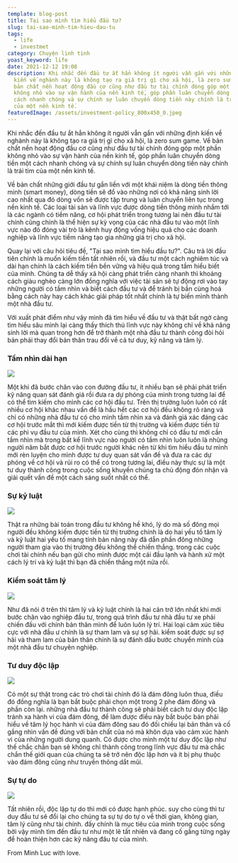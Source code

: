 ```yaml
---
template: blog-post
title: Tại sao mình tìm hiểu đầu tư?
slug: tai-sao-minh-tim-hieu-dau-tu
tags:
  - life
  - investmet
category: Chuyện linh tinh
yoast_keyword: life
date: 2021-12-12 19:08
description: Khi nhắc đến đầu tư ắt hẳn không ít người vẫn gắn với những định
  kiến về nghành này là không tạo ra giá trị gì cho xã hội, là zero sum game. Về
  bản chất nền hoạt động đầu cơ cũng như đầu tư tài chính đóng góp một phần
  không nhỏ vào sự vận hành của nền kinh tế, góp phần luân chuyển dòng tiền một
  cách nhanh chóng và sự chính sự luân chuyển dòng tiền này chính là trái tim
  của một nền kinh tế.
featuredImage: /assets/investment-policy_800x450_0.jpeg
---
```

Khi nhắc đến đầu tư ắt hẳn không ít người vẫn gắn với những định kiến về nghành này là không tạo ra giá trị gì cho xã hội, là zero sum game. Về bản chất nền hoạt động đầu cơ cũng như đầu tư tài chính đóng góp một phần không nhỏ vào sự vận hành của nền kinh tế, góp phần luân chuyển dòng tiền một cách nhanh chóng và sự chính sự luân chuyển dòng tiền này chính là trái tim của một nền kinh tế.

Về bản chất những giới đầu tư gắn liền với một khái niệm là dòng tiền thông minh (smart money), dòng tiền sẽ đổ vào những nơi có khả năng sinh lời cao nhất qua đó dòng vốn sẽ được tập trung và luân chuyển liên tục trong nền kinh tế. Các loại tài sản và lĩnh vực được dòng tiền thông minh nhắm tới là các ngành có tiềm năng, cơ hội phát triển trong tương lai nên đầu tư tài chính cũng chính là thể hiện sự kỳ vọng của các nhà đầu tư vào một lĩnh vực nào đó đóng vài trò là kênh huy động vống hiệu quả cho các doanh nghiệp và lĩnh vực tiềm năng tạo gia những giá trị cho xã hội.

Quay lại với câu hỏi tiêu đề, "Tại sao mình tìm hiểu đầu tư?". Câu trả lời đầu tiên chính là muốn kiếm tiền tất nhiên rồi, và đầu tư một cách nghiêm túc và dài hạn chính là cách kiếm tiền bền vững và hiệu quả trong tầm hiểu biết của mình. Chúng ta dễ thấy xã hội càng phát triển càng nhanh thì khoảng cách giàu nghèo càng lớn đồng nghĩa với việc tài sản sẽ tự động rơi vào tay những người có tầm nhìn và biết cách đầu tư và để tránh bị bần cùng hoá bằng cách này hay cách khác giải pháp tốt nhất chính là tự biến mình thành một nhà đầu tư.

Với xuất phát điểm như vậy mình đã tìm hiểu về đầu tư và thật bất ngờ càng tìm hiểu sâu mình lại càng thấy thích thú lĩnh vực này không chỉ về khả năng sinh lời mà quan trong hơn để trở thành một nhà đầu tư thành công đòi hỏi bản phải thay đổi bản thân trau đổi về cả tư duy, kỹ năng và tâm lý. 

### Tầm nhìn dài hạn

![](https://www.optimax.co.uk/media/pd0pf5ib/myopia2.jpg)

Một khi đã bước chân vào con đường đầu tư, ít nhiều bạn sẽ phải phát triển kỹ năng quan sát đánh giá rồi đưa ra dự phóng của mình trong tương lai để có thể tìm kiếm cho mình các cơ hội đầu tư. Trên thị trường luôn luôn có rất nhiều cơ hội khác nhau vấn đề là hầu hết các cơ hội đều không rõ ràng và chỉ có những nhà đầu tư có cho mình tầm nhìn xa và đánh giá xác đáng các cơ hội trước mắt thì mới kiếm được tiền từ thị trường và kiếm được tiền từ các phi vụ đầu tư của mình. Xét cho cùng thì không chỉ có đầu tư mới cần tầm nhìn mà trong bất kể lĩnh vực nào người có tầm nhìn luôn luôn là nhũng người năm bắt được cơ hội trước người khác nên từ khi tìm hiểu đầu tư mình mới rèn luyện cho mình được tư duy quan sát vấn đề và đưa ra các dự phóng về cơ hội và rủi ro có thể có trong tương lai, điều này thực sự là một tư duy thành công trong cuộc sống khuyến chúng ta chủ động đón nhận và giải quết vấn đề một cách sáng suốt nhất có thể.

### Sự kỷ luật

![](/assets/images1.jpeg)

Thật ra những bài toán trong đầu tư không hề khó, lý do mà số đông mọi người đều không kiếm được tiền từ thị trường chính là do hai yếu tố tâm lý và kỷ luật hai yếu tố mang tính bản năng này đã dẫn phần đông những người tham gia vào thị trường đều không thể chiến thắng. trong các cuộc chơi tài chính nếu bạn gửi cho mình được một cái đầu lạnh và hành xử một cách lý trí và kỷ luật thì bạn đã chiến thắng một nửa rồi.

### Kiểm soát tâm lý

![](/assets/getty_175280847_9707209704500141_66113.jpeg)

Như đã nói ở trên thì tâm lý và kỷ luật chính là hai cản trở lớn nhất khi mới bước chân vào nghiệp đầu tư, trong quá trình đầu tư nhà đầu tư xe phải chiến đấu với chính bản thân mình để luôn luôn lý trí. Hai loại cảm xúc tiêu cực với nhà đầu ư chính là sự tham lam và sự sợ hãi. kiểm soát được sự sợ hãi và tham lam của bản thân chính là sự đánh dấu bước chuyển mình của một nhà đầu tư chuyên nghiệp.

### Tư duy độc lập

![](/assets/black-sheep-la-gi.jpeg)

Có một sự thật trong các trò chơi tài chính đó là đám đông luôn thua, điều đó đồng nghĩa là bạn bắt buộc phải chọn một trong 2 phe đám đông và phần còn lại. những nhà đầu tư thành công sẽ phải biết cách tư duy độc lập tránh xa hành vi của đám đông, để làm được điều này bắt buộc bản phải hiểu về tâm lý học hành vi của đám đông sau đó đối chiếu lại bản thân và cố gắng nhìn vấn đề đúng với bản chất của nó mà khôn dựa vào cảm xúc hành vi của những người dung quanh. Có được cho mình một tư duy độc lập như thế chắc chắn bạn sẽ không chỉ thành công trong lĩnh vực đầu tư mà chắc chắn thế giới quan của chúng ta sẽ trở nên độc lập hơn và ít bị phụ thuộc vào đám đông cũng như truyền thông dắt mũi.

### Sự tự do

![](https://thejourneytotheeast.com/wp-content/uploads/freedom_birdcage.jpg)

 Tất nhiên rồi, độc lập tự do thì mới có được hạnh phúc. suy cho cùng thì tư duy đầu tư sẽ đổi lại cho chúng ta sự tự do tự o về thời gian, không gian, tâm lý cũng như tài chính. đấy chính là mục tiêu của mình trong cuộc sống bởi vậy mình tìm đến đầu tư như một lẽ tất nhiên và đang cố gắng từng ngày để hoàn thiện hơn các kỹ năng đâu tư của mình.

From Minh Luc with love.